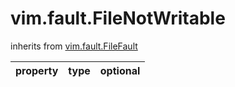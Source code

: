 vim.fault.FileNotWritable
=========================
inherits from [vim.fault.FileFault](docs/vim.fault.FileFault.md)

| property | type | optional |
|:---------|:-----|:---------|

